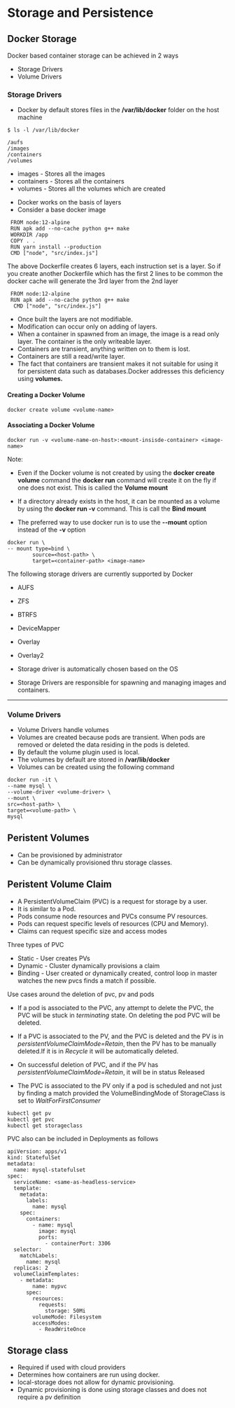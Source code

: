 # Storage and Persistence

## Docker Storage

Docker based container storage can be achieved in 2 ways

* Storage Drivers
* Volume Drivers

### Storage Drivers

* Docker by default stores files in the **/var/lib/docker** folder on the host machine
  
```
$ ls -l /var/lib/docker

/aufs
/images
/containers
/volumes

```
- images - Stores all the images
- containers - Stores all the containers 
- volumes - Stores all the volumes which are created

* Docker works on the basis of layers
* Consider a base docker image 

```
 FROM node:12-alpine
 RUN apk add --no-cache python g++ make
 WORKDIR /app
 COPY . .
 RUN yarn install --production
 CMD ["node", "src/index.js"]
```

The above Dockerfile creates 6 layers, each instruction set is a layer. So if you create another Dockerfile which has the first 2 lines to be common the docker cache will generate the 3rd layer from the 2nd layer

```
 FROM node:12-alpine
 RUN apk add --no-cache python g++ make
  CMD ["node", "src/index.js"]
```

* Once built the layers are not modifiable.
* Modification can occur only on adding of layers.
* When a container in spawned from an image, the image is a read only layer. The container is the only writeable layer. 
* Containers are transient, anything written on to them is lost.
* Containers are still a read/write layer.
* The fact that containers are transient makes it not suitable for using it for persistent data such as databases.Docker addresses this deficiency using **volumes.**

#### Creating a Docker Volume

```
docker create volume <volume-name>
```

#### Associating a Docker Volume

```
docker run -v <volume-name-on-host>:<mount-insisde-container> <image-name>
```

Note:

-  Even if the Docker volume is not created by using the **docker create volume** command the **docker run** command will create it on the fly if one does not exist. This is called the **Volume mount**
  
-  If a directory already exists in the host, it can be mounted as a volume by using the **docker run -v** command. This is call the **Bind mount**

- The preferred way to use docker run is to use the **--mount** option instead of the **-v** option

```
docker run \
-- mount type=bind \
        source=<host-path> \
        target=<container-path> <image-name>
```

The following storage drivers are currently supported by Docker

* AUFS
* ZFS
* BTRFS
* DeviceMapper
* Overlay
* Overlay2

* Storage driver is automatically chosen based on the OS
* Storage Drivers are responsible for spawning and managing images and containers.
---

### Volume Drivers

* Volume Drivers handle volumes
* Volumes are created because pods are transient. When pods are removed or deleted the data residing in the pods is deleted.
* By default the volume plugin used is local.
* The volumes by default are stored in **/var/lib/docker**
* Volumes can be created using the following command
```
docker run -it \
--name mysql \
--volume-driver <volume-driver> \
--mount \
src=<host-path> \
target=<volume-path> \
mysql
```

## Peristent Volumes

* Can be provisioned by administrator
* Can be dynamically provisioned thru storage classes.
  

## Peristent Volume Claim

* A PersistentVolumeClaim (PVC) is a request for storage by a user. 
* It is similar to a Pod. 
* Pods consume node resources and PVCs consume PV resources. 
* Pods can request specific levels of resources (CPU and Memory). 
* Claims can request specific size and access modes

Three types of PVC

* Static - User creates PVs 
* Dynamic - Cluster dynamically provisions a claim
* Binding - User created or dynamically created, control loop in master watches the new pvcs finds a match if possible.

Use cases around the deletion of pvc, pv and pods

- If a pod is associated to the PVC, any attempt to delete the PVC, the PVC will be stuck in *terminating* state. On deleting the pod PVC will be deleted.
 
- If a PVC is associated to the PV, and the PVC is deleted and the PV is in *persistentVolumeClaimMode=Retain*, then the PV has to be manually deleted.If it is in *Recycle* it will be automatically deleted. 

- On successful deletion of PVC, and if the PV has *persistentVolumeClaimMode=Retain*, it will be in status Released

- The PVC is associated to the PV only if a pod is scheduled and not just by finding a match provided the VolumeBindingMode of StorageClass is set to *WaitForFirstConsumer*


```
kubectl get pv
kubectl get pvc
kubectl get storageclass
```


PVC also can be included in Deployments as follows

```
apiVersion: apps/v1
kind: StatefulSet
metadata:
  name: mysql-statefulset
spec:
  serviceName: <same-as-headless-service>
  template:
    metadata:
      labels:
        name: mysql
    spec:
      containers:
        - name: mysql
          image: mysql
          ports:
            - containerPort: 3306
  selector:
    matchLabels:
      name: mysql
  replicas: 2
  volumeClaimTemplates:
    - metadata:
        name: mypvc
      spec:
        resources:
          requests:
            storage: 50Mi
        volumeMode: Filesystem
        accessModes:
          - ReadWriteOnce

```

## Storage class

- Required if used with cloud providers
- Determines how containers are run using docker.
- local-storage does not allow for dynamic provisioning.
- Dynamic provisioning is done using storage classes and does not require a pv definition